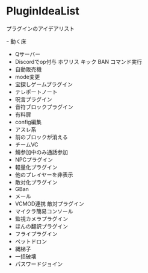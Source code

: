# PluginIdeaList
プラグインのアイデアリスト

ｰ 動く床
- Qサーバー
- Discordでop付与 ホワリス キック BAN コマンド実行
- 自動販売機
- mode変更
- 宝探しゲームプラグイン
- テレポートノート
- 呪言プラグイン
- 音符ブロックプラグイン
- 有料扉
- config編集
- アスレ系
- 前のブロックが消える
- チームVC
- 鯖参加中のみ通話参加
- NPCプラグイン
- 軽量化プラグイン
- 他のプレイヤーを非表示
- 敵対化プラグイン
- GBan
- メール
- VCMOD連携 敵対プラグイン
- マイクラ簡易コンソール
- 監視カメラプラグイン
- ほんの翻訳プラグイン
- フライプラグイン
- ペットドロン
- 縄梯子
- 一括破壊
- パスワードジョイン
